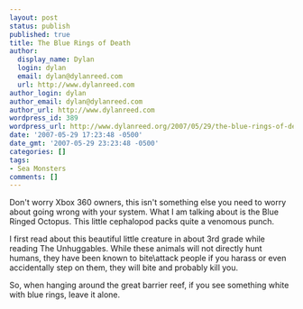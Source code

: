```yaml
---
layout: post
status: publish
published: true
title: The Blue Rings of Death
author:
  display_name: Dylan
  login: dylan
  email: dylan@dylanreed.com
  url: http://www.dylanreed.com
author_login: dylan
author_email: dylan@dylanreed.com
author_url: http://www.dylanreed.com
wordpress_id: 389
wordpress_url: http://www.dylanreed.org/2007/05/29/the-blue-rings-of-death/
date: '2007-05-29 17:23:48 -0500'
date_gmt: '2007-05-29 23:23:48 -0500'
categories: []
tags:
- Sea Monsters
comments: []
---
```

<p>Don't worry Xbox 360 owners, this isn't something else you need to worry about going wrong with your system. What I am talking about is the Blue Ringed Octopus. This little cephalopod packs quite a venomous punch.</p>
<p>I first read about this beautiful little creature in about 3rd grade while reading The Unhuggables. While these animals will not directly hunt humans, they have been known to bite\attack people if you harass or even accidentally step on them, they will bite and probably kill you.</p>
<p>So, when hanging around the great barrier reef, if you see something white with blue rings, leave it alone.</p>
